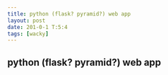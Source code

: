 ```yaml
---
title: python (flask? pyramid?) web app
layout: post
date: 201-0-1 T:5:4
tags: [wacky]
---
```

## python (flask? pyramid?) web app

